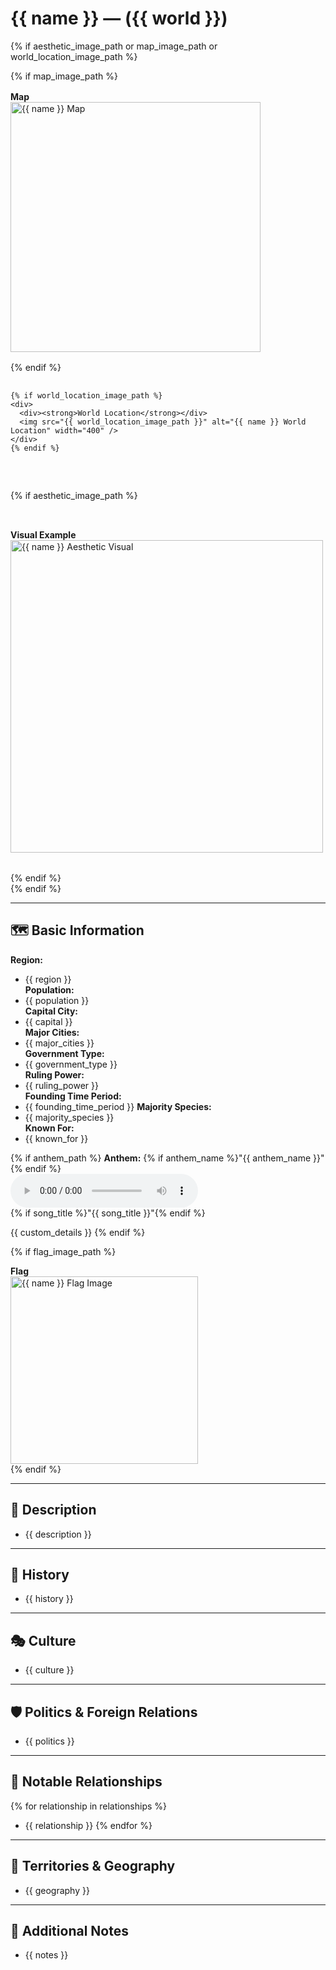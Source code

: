 # {{ name }} — ({{ world }})

{% if aesthetic_image_path or map_image_path or world_location_image_path %}
<div style="display: flex; gap: 2rem; align-items: flex-start; flex-wrap: wrap;">

  <div style="display: flex; flex-direction: column; gap: 1rem;">
    {% if map_image_path %}
    <div>
      <div><strong>Map</strong></div>
      <img src="{{ map_image_path }}" alt="{{ name }} Map" width="400" />
    </div>
    {% endif %}

    {% if world_location_image_path %}
    <div>
      <div><strong>World Location</strong></div>
      <img src="{{ world_location_image_path }}" alt="{{ name }} World Location" width="400" />
    </div>
    {% endif %}
  </div>

  {% if aesthetic_image_path %}
  <div>
    <div><strong>Visual Example</strong></div>
    <img src="{{ aesthetic_image_path }}" alt="{{ name }} Aesthetic Visual" width="500" />
  </div>
  {% endif %}

</div>
{% endif %}

---


## 🗺️ Basic Information
**Region:**  
  - {{ region }}  
**Population:**  
  - {{ population }}  
**Capital City:**  
  - {{ capital }}  
**Major Cities:**  
  - {{ major_cities }}  
**Government Type:**  
  - {{ government_type }}  
**Ruling Power:**  
  - {{ ruling_power }}  
**Founding Time Period:**  
  - {{ founding_time_period }}
**Majority Species:**  
  - {{ majority_species }}  
**Known For:**  
  - {{ known_for }}

{% if anthem_path %}
  **Anthem:** {% if anthem_name %}"{{ anthem_name }}"{% endif %}  
  <audio controls>
    <source src="{{ anthem_path }}" type="audio/mpeg">
    Your browser does not support the audio element.
  </audio>  
  {% if song_title %}"{{ song_title }}"{% endif %}

  {{ custom_details }}
{% endif %}

{% if flag_image_path %}
  <div>
    <strong>Flag</strong><br />
    <img src="{{ flag_image_path }}" alt="{{ name }} Flag Image" width="300" />
  </div>
{% endif %}

---

## 🧭 Description
  - {{ description }}

---

## 📜 History
  - {{ history }}

---

## 🎭 Culture
  - {{ culture }}

---

## 🛡️ Politics & Foreign Relations
  - {{ politics }}

---

## 🔗 Notable Relationships
  {% for relationship in relationships %}
  - {{ relationship }}
  {% endfor %}

---

## 🌆 Territories & Geography
  - {{ geography }}

---

## 🧩 Additional Notes
  - {{ notes }}


